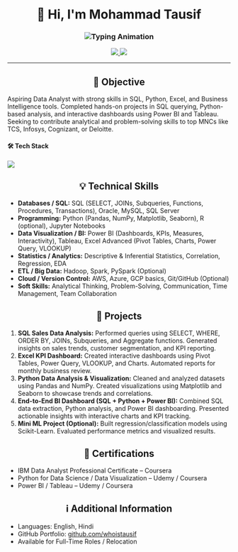 <h1 align="center">👋 Hi, I'm Mohammad Tausif</h1>
<h3 align="center">
  <img src="https://readme-typing-svg.demolab.com?font=Fira+Code&weight=500&size=22&pause=1000&color=00C7FF&center=true&vCenter=true&width=500&lines=Data+Analyst;AI%2FML+Enthusiast" alt="Typing Animation" />
</h3>

 <p align="center">
    <a href="https://www.linkedin.com/in/mohammadtausif07/">
      <img src="https://img.shields.io/badge/LinkedIn-0A66C2?style=for-the-badge&logo=linkedin&logoColor=white" />
    </a>
    <a href="https://github.com/whoistausif">
      <img src="https://img.shields.io/badge/GitHub-171515?style=for-the-badge&logo=github&logoColor=white" />
    </a>
  </p>

---

  <!-- Objective -->
  <h2 align="center"4>🎯 Objective</h2>
  <p>Aspiring Data Analyst with strong skills in SQL, Python, Excel, and Business Intelligence tools. Completed hands-on projects in SQL querying, Python-based analysis, and interactive dashboards using Power BI and Tableau. Seeking to contribute analytical and problem-solving skills to top MNCs like TCS, Infosys, Cognizant, or Deloitte.</p>

  <!-- Tech Stack -->
  <h4>🛠 Tech Stack</h4>
  <p>
    <img src="https://skillicons.dev/icons?i=python,php,js,html,css,mysql,r,aws,azure,gcp,tensorflow,sklearn,git,github,vscode,figma" />
  </p>
  
  <!-- Technical Skills -->
  <h2 align="center">💡 Technical Skills</h2>
  <ul>
    <li><b>Databases / SQL:</b> SQL (SELECT, JOINs, Subqueries, Functions, Procedures, Transactions), Oracle, MySQL, SQL Server</li>
    <li><b>Programming:</b> Python (Pandas, NumPy, Matplotlib, Seaborn), R (optional), Jupyter Notebooks</li>
    <li><b>Data Visualization / BI:</b> Power BI (Dashboards, KPIs, Measures, Interactivity), Tableau, Excel Advanced (Pivot Tables, Charts, Power Query, VLOOKUP)</li>
    <li><b>Statistics / Analytics:</b> Descriptive & Inferential Statistics, Correlation, Regression, EDA</li>
    <li><b>ETL / Big Data:</b> Hadoop, Spark, PySpark (Optional)</li>
    <li><b>Cloud / Version Control:</b> AWS, Azure, GCP basics, Git/GitHub (Optional)</li>
    <li><b>Soft Skills:</b> Analytical Thinking, Problem-Solving, Communication, Time Management, Team Collaboration</li>
  </ul>
  
  <!-- Projects -->
  <h2 align="center">📁 Projects</h2>
  <ol>
    <li><b>SQL Sales Data Analysis:</b> Performed queries using SELECT, WHERE, ORDER BY, JOINs, Subqueries, and Aggregate functions. Generated insights on sales trends, customer segmentation, and KPI reporting.</li>
    <li><b>Excel KPI Dashboard:</b> Created interactive dashboards using Pivot Tables, Power Query, VLOOKUP, and Charts. Automated reports for monthly business review.</li>
    <li><b>Python Data Analysis & Visualization:</b> Cleaned and analyzed datasets using Pandas and NumPy. Created visualizations using Matplotlib and Seaborn to showcase trends and correlations.</li>
    <li><b>End-to-End BI Dashboard (SQL + Python + Power BI):</b> Combined SQL data extraction, Python analysis, and Power BI dashboarding. Presented actionable insights with interactive charts and KPI tracking.</li>
    <li><b>Mini ML Project (Optional):</b> Built regression/classification models using Scikit-Learn. Evaluated performance metrics and visualized results.</li>
  </ol>

  <!-- Certifications -->
  <h2 align="center">🏅 Certifications</h2>
  <ul>
    <li>IBM Data Analyst Professional Certificate – Coursera</li>
    <li>Python for Data Science / Data Visualization – Udemy / Coursera</li>
    <li>Power BI / Tableau – Udemy / Coursera</li>
  </ul>

  <!-- Additional Information -->
  <h2 align="center">ℹ️ Additional Information</h2>
  <ul>
    <li>Languages: English, Hindi</li>
    <li>GitHub Portfolio: <a href="https://github.com/whoistausif">github.com/whoistausif</a></li>
    <li>Available for Full-Time Roles / Relocation</li>
  </ul>
</div>

</div>

